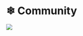 # ❄ Community

[![](https://img.shields.io/badge/Discord-7289DA?style=for-the-badge\&logo=discord\&logoColor=white)](https://discord.gg/pBfWrsvBSV)

